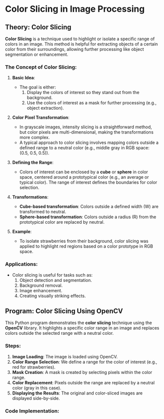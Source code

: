 # **Color Slicing in Image Processing**

## **Theory: Color Slicing**

**Color Slicing** is a technique used to highlight or isolate a specific range of colors in an image. This method is helpful for extracting objects of a certain color from their surroundings, allowing further processing like object segmentation or enhancement.

### **The Concept of Color Slicing:**
1. **Basic Idea**: 
   - The goal is either:
     1. Display the colors of interest so they stand out from the background.
     2. Use the colors of interest as a mask for further processing (e.g., object extraction).
     
2. **Color Pixel Transformation**:
   - In grayscale images, intensity slicing is a straightforward method, but color pixels are multi-dimensional, making the transformations more complex.
   - A typical approach to color slicing involves mapping colors outside a defined range to a neutral color (e.g., middle gray in RGB space: (0.5, 0.5, 0.5)).
   
3. **Defining the Range**:
   - Colors of interest can be enclosed by a **cube** or **sphere** in color space, centered around a prototypical color (e.g., an average or typical color). The range of interest defines the boundaries for color selection.
   
4. **Transformations**:
   - **Cube-based transformation**: Colors outside a defined width (W) are transformed to neutral.
   - **Sphere-based transformation**: Colors outside a radius (R) from the prototypical color are replaced by neutral.
   
5. **Example**:
   - To isolate strawberries from their background, color slicing was applied to highlight red regions based on a color prototype in RGB space.

### **Applications**:
- Color slicing is useful for tasks such as:
  1. Object detection and segmentation.
  2. Background removal.
  3. Image enhancement.
  4. Creating visually striking effects.
  
## **Program: Color Slicing Using OpenCV**

This Python program demonstrates the **color slicing** technique using the **OpenCV** library. It highlights a specific color range in an image and replaces colors outside the selected range with a neutral color.

### **Steps**:
1. **Image Loading**: The image is loaded using OpenCV.
2. **Color Range Selection**: We define a range for the color of interest (e.g., red for strawberries).
3. **Mask Creation**: A mask is created by selecting pixels within the color range.
4. **Color Replacement**: Pixels outside the range are replaced by a neutral color (gray in this case).
5. **Displaying the Results**: The original and color-sliced images are displayed side-by-side.

### **Code Implementation:**

```python

```